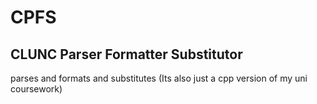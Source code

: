 # CPFS
## CLUNC Parser Formatter Substitutor
parses and formats and substitutes
(Its also just a cpp version of my uni coursework)
